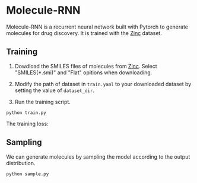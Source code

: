 # Molecule-RNN
Molecule-RNN is a recurrent neural network built with Pytorch to generate molecules for drug discovery. It is trained with the [Zinc](https://zinc.docking.org/) dataset.

## Training
1. Dowdload the SMILES files of molecules from [Zinc](https://zinc.docking.org/). Select "SMILES(*.smi)" and "Flat" opitions when downloading.

2. Modify the path of dataset in ```train.yaml``` to your downloaded dataset by setting the value of ```dataset_dir```.

3. Run the training script.
```
python train.py
```

The training loss:

## Sampling
We can generate molecules by sampling the model according to the output distribution.
```
python sample.py
```